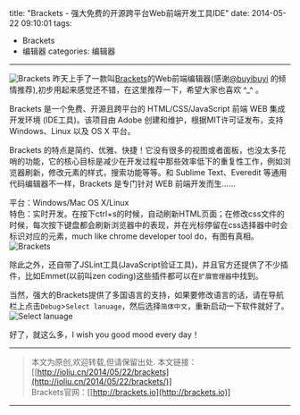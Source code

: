 title: "Brackets - 强大免费的开源跨平台Web前端开发工具IDE" 
date: 2014-05-22 09:10:01
tags:  
  - Brackets
  - 编辑器
categories: 编辑器
---
![Brackets](http://7xilig.com1.z0.glb.clouddn.com/brackets.jpg)
昨天上手了一款叫[Brackets](http://brackets.io/ "Brackets 官网")的Web前端编辑器(感谢[@buyibuyi](http://weibo.com/u/1914616062 "去他的微博") 的倾情推荐),初步用起来感觉还不错，在这里推荐一下，希望大家也喜欢 ^_^ 。  
<!-- more -->
Brackets 是一个免费、开源且跨平台的 HTML/CSS/JavaScript 前端 WEB 集成开发环境 (IDE工具)。该项目由 Adobe 创建和维护，根据MIT许可证发布，支持 Windows、Linux 以及 OS X 平台。  

Brackets 的特点是简约、优雅、快捷！它没有很多的视图或者面板，也没太多花哨的功能，它的核心目标是减少在开发过程中那些效率低下的重复性工作，例如浏览器刷新，修改元素的样式，搜索功能等等。和 Sublime Text、Everedit 等通用代码编辑器不一样，Brackets 是专门针对 WEB 前端开发而生……  

平台：Windows/Mac OS X/Linux  
特色：实时开发。在按下ctrl+s的时候，自动刷新HTML页面；在修改css文件的时候，每次按下键盘都会刷新浏览器中的表现，并在光标停留在css选择器中时会标识对应的元素，much like chrome developer tool do，有图有真相。  
![Brackets](http://7xilig.com1.z0.glb.clouddn.com/test.png)  

除此之外，还自带了JSLint工具(JavaScript验证工具)，并且官方还提供了不少插件，比如Emmet(以前叫zen coding)这些插件都可以在`扩展管理器`中找到。  

当然，强大的Brackets提供了多国语言的支持，如果要修改语言的话，请在导航栏上点击`Debug`&gt;`Select lanuage`，然后选择`简体中文`，重新启动一下软件就好了。  
![Select lanuage](http://7xilig.com1.z0.glb.clouddn.com/select-lanuage.jpg)   

好了，就这么多，I wish you good mood every day！ 

*************************  
>本文为原创,欢迎转载,但请保留出处.
本文链接：[[http://ioliu.cn/2014/05/22/brackets](http://ioliu.cn/2014/05/22/brackets/)]  
Brackets官网：[[http://brackets.io](http://brackets.io)]  

*************************  